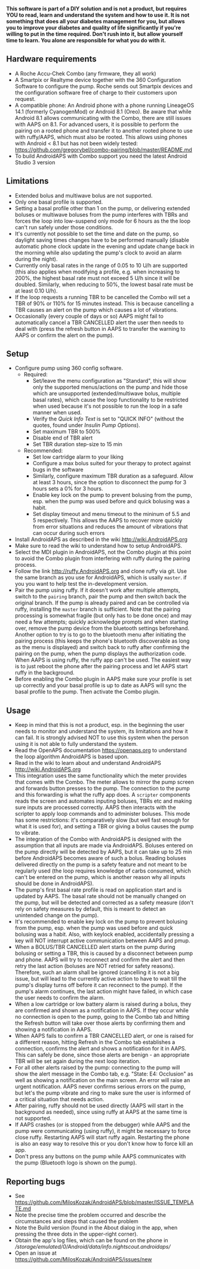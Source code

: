 **This software is part of a DIY solution and is not a product, but
requires YOU to read, learn and understand the system and how to use it.
It is not something that does all your diabetes management for you, but
allows you to improve your diabetes and quality of life significantly
if you're willing to put in the time required. Don't rush into it,
but allow yourself time to learn. You alone are responsible for what
you do with it.**

Hardware requirements
---------------------
- A Roche Accu-Chek Combo (any firmware, they all work)
- A Smartpix or Realtyme device together with the 360 Configuration
  Software to configure the pump.
  Roche sends out Smartpix devices and the configuration software
  free of charge to their customers upon request.
- A compatible phone: An Android phone with a phone running LineageOS 14.1 (formerly CyanogenMod) or Android 8.1 (Oreo).
  Be aware that while Android 8.1 allows communicating with the Combo, there are still issues with AAPS on 8.1.
  For advanced users, it is possible to perform the pairing on a rooted phone and transfer it to another rooted
  phone to use with ruffy/AAPS, which must also be rooted. This allows using phones with Android < 8.1 but
  has not been widely tested: https://github.com/gregorybel/combo-pairing/blob/master/README.md
- To build AndroidAPS with Combo support you need the latest Android Studio 3 version

Limitations
-----------
- Extended bolus and multiwave bolus are not supported.
- Only one basal profile is supported.
- Setting a basal profile other than 1 on the pump, or delivering extended boluses or multiwave
  boluses from the pump interferes with TBRs and forces the loop into low-suspend only mode for 6 hours
  as the the loop can't run safely under those conditions.
- It's currently not possible to set the time and date on the pump, so daylight saving times
  changes have to be performed manually (disable automatic phone clock update in the evening and
  update change back in the morning while also updating the pump's clock to avoid an alarm during the night).
- Currently only basal rates in the range of 0.05 to 10 U/h are supported (this also applies when modifying
  a profile, e.g. when increasing to 200%, the highest basal rate must not exceed 5 U/h since it will be
  doubled. Similarly, when reducing to 50%, the lowest basal rate must be at least 0.10 U/h).
- If the loop requests a running TBR to be cancelled the Combo will set a TBR of 90% or 110%
  for 15 minutes instead. This is because cancelling a TBR causes an alert on the pump which
  causes a lot of vibrations.
- Occasionally (every couple of days or so) AAPS might fail to automatically cancel
  a TBR CANCELLED alert the user then needs to deal with (press the refresh button in AAPS
  to transfer the warning to AAPS or confirm the alert on the pump).

Setup
-----
- Configure pump using 360 config software.
  - Required:
    - Set/leave the menu configuration as "Standard", this will show only the supported
      menus/actions on the pump and hide those which are unsupported (extended/multiwave bolus,
      multiple basal rates), which cause the loop functionality to be restricted when used because
      it's not possible to run the loop in a safe manner when used.
    - Verify the _Quick Info Text_ is set to "QUICK INFO" (without the quotes, found under _Insulin Pump Options_).
    - Set maximum TBR to 500%
    - Disable end of TBR alert
    - Set TBR duration step-size to 15 min
  - Recommended:
    - Set low cartridge alarm to your liking
    - Configure a max bolus suited for your therapy to protect against bugs in the software
    - Similarly, configure maximum TBR duration as a safeguard. Allow at least 3 hours, since
      the option to disconnect the pump for 3 hours sets a 0% for 3 hours.
    - Enable key lock on the pump to prevent bolusing from the pump, esp. when the
      pump was used before and quick bolusing was a habit.
    - Set display timeout and menu timeout to the mininum of 5.5 and 5 respectively. This allows the AAPS to
      recover more quickly from error situations and reduces the amount of vibrations that can occur during
      such errors
- Install AndroidAPS as described in the wiki http://wiki.AndroidAPS.org
- Make sure to read the wiki to understand how to setup AndroidAPS.
- Select the MDI plugin in AndroidAPS, not the Combo plugin at this point to avoid the Combo
  plugin from interfering with ruffy during the pairing process.
- Follow the link http://ruffy.AndroidAPS.org and clone ruffy via git. Use the same branch as you use for
  AndroidAPS, which is usally `master`.
  if you you want to help test the in-development version.
- Pair the pump using ruffy. If it doesn't work after multiple attempts, switch to the `pairing` branch,
  pair the pump and then switch back the original branch.
  If the pump is already paired and can be controlled via ruffy, installing the `master` branch is sufficient.
  Note that the pairing processing is somewhat fragile (but only has to be done once)
  and may need a few attempts; quickly acknowledge prompts and when starting over, remove the pump device
  from the bluetooth settings beforehand. Another option to try is to go to the bluetooth menu after
  initiating the pairing process (this keeps the phone's bluetooth discoverable as long as the menu is displayed)
  and switch back to ruffy after confirming the pairing on the pump, when the pump displays the authorization code.
  When AAPS is using ruffy, the ruffy app can't be used. The easiest way is to just
  reboot the phone after the pairing process and let AAPS start ruffy in the background.
- Before enabling the Combo plugin in AAPS make sure your profile is set up
  correctly and your basal profile is up to date as AAPS will sync the basal profile
  to the pump. Then activate the Combo plugin.

Usage
-----
- Keep in mind that this is not a product, esp. in the beginning the user needs to monitor and understand the system,
  its limitations and how it can fail. It is strongly advised NOT to use this system when the person
  using it is not able to fully understand the system.
- Read the OpenAPS documentation https://openaps.org to understand the loop algorithm AndroidAPS
  is based upon.
- Read in the wiki to learn about and understand AndroidAPS http://wiki.AndroidAPS.org
- This integration uses the same functionality which the meter provides that comes with the Combo.
  The meter allows to mirror the pump screen and forwards button presses to the pump. The connection
  to the pump and this forwarding is what the ruffy app does. A `scripter` components reads the screen
  and automates inputing boluses, TBRs etc and making sure inputs are processed correctly.
  AAPS then interacts with the scripter to apply loop commands and to administer boluses.
  This mode has some restrictions: it's comparatively slow (but well fast enough for what it is used for),
  and setting a TBR or giving a bolus causes the pump to vibrate.
- The integration of the Combo with AndroidAPS is designed with the assumption that all inputs are
  made via AndroidAPS. Boluses entered on the pump directly will be detected by AAPS, but it can take
  up to 25 min before AndroidAPS becomes aware of such a bolus. Reading boluses delivered directly on
  the pump is a safety feature and not meant to be regularly used (the loop requires knowledge of carbs
  consumed, which can't be entered on the pump, which is another reason why all inputs should be done
  in AndroidAPS).
- The pump's first basal rate profile is read on application start and is updated by AAPS.
  The basal rate should not be manually changed on the pump, but will be detected and corrected as a safety
  measure (don't rely on safety measures by default, this is meant to detect an unintended change on the pump).
- It's recommended to enable key lock on the pump to prevent bolusing from the pump, esp. when the
  pump was used before and quick bolusing was a habit.
  Also, with keylock enabled, accidentally pressing a key will NOT interrupt active communication
  between AAPS and pmup.
- When a BOLUS/TBR CANCELLED alert starts on the pump during bolusing or setting a TBR, this is
  caused by a disconnect between pump and phone. AAPS will try to reconnect and confirm the alert
  and then retry the last action (boluses are NOT retried for safety reasons). Therefore,
  such an alarm shall be ignored (cancelling it is not a big issue, but will lead to the currently
  active action to have to wait till the pump's display turns off before it can reconnect to the
  pump). If the pump's alarm continues, the last action might have failed, in which case the user
  needs to confirm the alarm.
- When a low cartridge or low battery alarm is raised during a bolus, they are confirmed and shown
  as a notification in AAPS. If they occur while no connection is open to the pump, going to the
  Combo tab and hitting the Refresh button will take over those alerts by confirming them and
  showing a notification in AAPS.
- When AAPS fails to confirm a TBR CANCELLED alert, or one is raised for a different reason,
  hitting Refresh in the Combo tab establishes a connection, confirms the alert and shows
  a notification for it in AAPS. This can safely be done, since those alerts are benign - an
  appropriate TBR will be set again during the next loop iteration.
- For all other alerts raised by the pump: connecting to the pump will show the alert message in
  the Combo tab, e.g. "State: E4: Occlusion" as well as showing a notification on the main screen.
  An error will raise an urgent notification. AAPS never confirms serious errors on the pump,
  but let's the pump vibrate and ring to make sure the user is informed of a critical situation
  that needs action.
- After pairing, ruffy should not be used directly (AAPS will start in the background as needed),
  since using ruffy at AAPS at the same time is not supported.
- If AAPS crashes (or is stopped from the debugger) while AAPS and the pump were communicating (using
  ruffy), it might be necessary to force close ruffy. Restarting AAPS will start ruffy again.
  Restarting the phone is also an easy way to resolve this or you don't know how to force kill
  an app.
- Don't press any buttons on the pump while AAPS communicates with the pump (Bluetooth logo is
  shown on the pump).

Reporting bugs
--------------
- See https://github.com/MilosKozak/AndroidAPS/blob/master/ISSUE_TEMPLATE.md
- Note the precise time the problem occurred and describe the circumstances and steps that caused
  the problem
- Note the Build version (found in the About dialog in the app, when pressing the three dots in the
  upper-right corner).
- Obtain the app's log files, which can be found on the phone in
  _/storage/emulated/0/Android/data/info.nightscout.androidaps/_
- Open an issue at https://github.com/MilosKozak/AndroidAPS/issues/new

